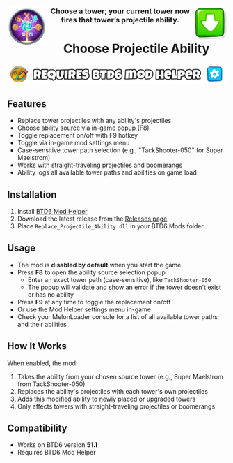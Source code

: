 <h1 align="center">
<a href="https://github.com/Myself/Replace_Projectile_Ability/releases/latest/download/Replace_Projectile_Ability.dll">
    <img align="left" alt="Icon" height="90" src="Icon.png">
    <img align="right" alt="Download" height="75" src="https://raw.githubusercontent.com/gurrenm3/BTD-Mod-Helper/master/BloonsTD6%20Mod%20Helper/Resources/DownloadBtn.png">
</a>

</h1>
<h3 align="center">Choose a tower; your current tower now fires that tower’s projectile ability.</h3>
<h1 align="center">Choose Projectile Ability</h1>


[![Requires BTD6 Mod Helper](https://raw.githubusercontent.com/gurrenm3/BTD-Mod-Helper/master/banner.png)](https://github.com/gurrenm3/BTD-Mod-Helper#readme)

## Features

- Replace tower projectiles with any ability's projectiles
- Choose ability source via in-game popup (F8)
- Toggle replacement on/off with F9 hotkey
- Toggle via in-game mod settings menu
- Case-sensitive tower path selection (e.g., "TackShooter-050" for Super Maelstrom)
- Works with straight-traveling projectiles and boomerangs
- Ability logs all available tower paths and abilities on game load

## Installation

1. Install [BTD6 Mod Helper](https://github.com/gurrenm3/BTD-Mod-Helper#readme)
2. Download the latest release from the [Releases page](https://github.com/Myself/Replace_Projectile_Ability/releases)
3. Place `Replace_Projectile_Ability.dll` in your BTD6 Mods folder

## Usage

- The mod is **disabled by default** when you start the game
- Press **F8** to open the ability source selection popup
  - Enter an exact tower path (case-sensitive), like `TackShooter-050`
  - The popup will validate and show an error if the tower doesn't exist or has no ability
- Press **F9** at any time to toggle the replacement on/off
- Or use the Mod Helper settings menu in-game
- Check your MelonLoader console for a list of all available tower paths and their abilities

## How It Works

When enabled, the mod:
1. Takes the ability from your chosen source tower (e.g., Super Maelstrom from TackShooter-050)
2. Replaces the ability's projectiles with each tower's own projectiles
3. Adds this modified ability to newly placed or upgraded towers
4. Only affects towers with straight-traveling projectiles or boomerangs

## Compatibility

- Works on BTD6 version **51.1**
- Requires BTD6 Mod Helper
